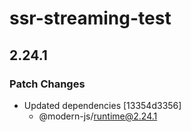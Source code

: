 # ssr-streaming-test

## 2.24.1

### Patch Changes

- Updated dependencies [13354d3356]
  - @modern-js/runtime@2.24.1
